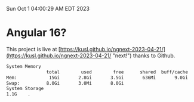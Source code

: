 Sun Oct  1 04:00:29 AM EDT 2023

# Angular 16?


This project is live at [https://kusl.github.io/ngnext-2023-04-21/](https://kusl.github.io/ngnext-2023-04-21/ "next!") thanks to Github.

```bash
System Memory
               total        used        free      shared  buff/cache   available
Mem:            15Gi       2.8Gi       3.5Gi       636Mi       9.0Gi        11Gi
Swap:          8.0Gi       3.0Mi       8.0Gi
System Storage
1.1G	.
```
```bash
